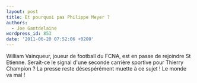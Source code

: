 ```yaml
---
layout: post
title: Et pourquoi pas Philippe Meyer ?
authors:
  - Joe Gantdelaine
wordpress_id: 853
date: '2011-06-20 07:52:06 +0200'
---
```

William Vainqueur, joueur de football du FCNA, est en passe de rejoindre St Etienne. Serait-ce le signal d'une seconde carrière sportive pour Thierry Champion ? La presse reste désespérément muette à ce sujet ! Le monde va mal !
